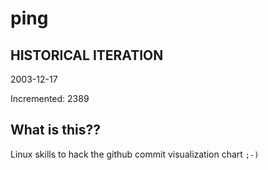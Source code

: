 # ping

## HISTORICAL ITERATION
2003-12-17

Incremented: 2389

## What is this?? 
Linux skills to hack the github commit visualization chart `;-)`
